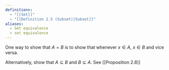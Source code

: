 ```yaml
---
definitions:
  - "[[Set]]"
  - "[[Definition 2.5 (Subset)|Subset]]"
aliases:
  - Set equivalence
  - set equivalence
---
```

One way to show that $A=B$ is to show that whenever $x \in A$, $x \in B$ and vice versa.

Alternatively, show that $A \subseteq B$ and $B \subseteq A$. See [[Proposition 2.8]]